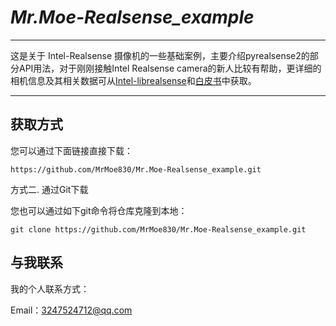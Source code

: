 # _Mr.Moe-Realsense_example_
  
-----

这是关于 Intel-Realsense 摄像机的一些基础案例，主要介绍pyrealsense2的部分API用法，对于刚刚接触Intel Realsense camera的新人比较有帮助，更详细的相机信息及其相关数据可从[Intel-librealsense](https://github.com/IntelRealSense/librealsense)和[白皮书](https://dev.intelrealsense.com/docs/whitepapers)中获取。

---------

## 获取方式

[^1]: 直接下载

您可以通过下面链接直接下载：
      
`
https://github.com/MrMoe830/Mr.Moe-Realsense_example.git
`


方式二. 通过Git下载
  
您也可以通过如下git命令将仓库克隆到本地：

`
git clone https://github.com/MrMoe830/Mr.Moe-Realsense_example.git
`


## 与我联系

我的个人联系方式：

Email：3247524712@qq.com
